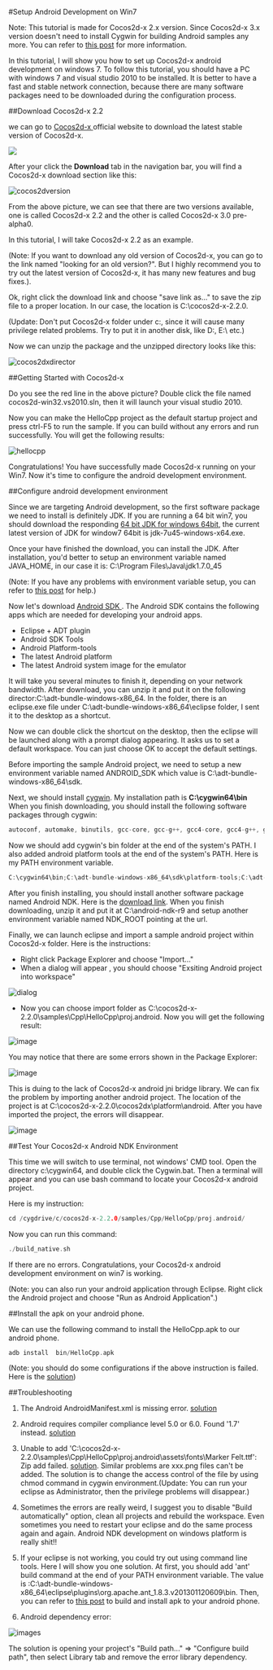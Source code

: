 #Setup Android Development on Win7

Note: This tutorial is made for Cocos2d-x 2.x version. Since Cocos2d-x 3.x version doesn't need to install Cygwin for building Android samples any more.
You can refer to [this post](http://cocos2d-x.org/news/148) for more information.

In this tutorial, I will show you how to set up Cocos2d-x android development on windows 7. To follow this tutorial, you should have a PC with windows 7 and visual studio 2010 to be installed. It is better to have a fast and stable network connection, because there are many software packages
need to be downloaded during the configuration process.

##Download Cocos2d-x 2.2 

we can go to [ Cocos2d-x ](http://www.cocos2d-x.org) official website to download the latest stable version of Cocos2d-x.

![](./res/getcocos2d-x.jpeg)

After your click the **Download** tab in the navigation bar, you will find a Cocos2d-x download section like this:

![cocos2dversion](res/cocos2dxversion.jpeg)

<!-- more -->

From the above picture, we can see that there are two versions available, one is called Cocos2d-x 2.2 and the other is called Cocos2d-x 3.0 pre-alpha0.

In this tutorial, I will take Cocos2d-x 2.2 as an example.

(Note: If you want to download any old version of Cocos2d-x, you can go to the link named "looking for an old version?". But I highly recommend you to try out the latest version of Cocos2d-x, it has many new features and bug fixes.).

Ok, right click the download link and  choose "save link as..." to save the zip file to a proper location. In our case, the location is C:\cocos2d-x-2.2.0.

(Update: Don't put Cocos2d-x folder under c:\, since it will cause many privilege related problems. Try to put it in another disk, like D:\, E:\ etc.)

Now we can unzip the package and the unzipped directory looks like this:

![cocos2dxdirector](res/cocos2dxdirectory.jpeg)


##Getting Started with Cocos2d-x

Do you see the red line in the above picture? Double click the file named cocos2d-win32.vs2010.sln, then it will launch your visual studio 2010.

Now you can make the HelloCpp project as the default startup project and press ctrl-F5 to run the sample. If you can build without any errors and run successfully.  You will get the following results:

![hellocpp](res/hellocpp.jpeg)

Congratulations! You have successfully made Cocos2d-x running on your Win7. Now it's time to configure the android development environment.

##Configure android development environment

Since we are targeting Android development, so the first software package we need to install is definitely JDK. If you are running a 64 bit win7, you should download the responding [64 bit JDK for windows 64bit](http://www.oracle.com/technetwork/java/javase/downloads/jdk7-downloads-1880260.html), the current latest
version of JDK for window7 64bit is jdk-7u45-windows-x64.exe. 

Once your have finished the download, you can install the JDK. After installation, you'd better to setup an environment variable named JAVA_HOME, in our case it is: C:\Program Files\Java\jdk1.7.0_45

(Note: If you have any problems with environment variable setup, you can refer to [this post](https://kb.wisc.edu/cae/page.php?id=24500) for help.)

Now let's download  [ Android SDK ](http://developer.android.com/sdk/index.html#ExistingIDE). The Android SDK contains the following apps which are needed for developing your android apps.

- Eclipse + ADT plugin 
- Android SDK Tools
- Android Platform-tools
- The latest Android platform
- The latest Android system image for the emulator

It will take you several minutes to finish it, depending on your network bandwidth. After download, you can unzip it and put it on the following director:C:\adt-bundle-windows-x86_64. In the folder, there is an eclipse.exe file under C:\adt-bundle-windows-x86_64\eclipse folder, I sent it to the desktop as a shortcut.

Now we can double click the shortcut on the desktop, then the eclipse will be launched along with a prompt dialog appearing. It asks us to set a default workspace. You can just choose OK to accept the default settings. 

Before importing the sample Android project, we need to setup a new environment variable named ANDROID_SDK which value is C:\adt-bundle-windows-x86_64\sdk.

Next, we should install [cygwin](http://www.cygwin.com/install.html). My installation path is **C:\cygwin64\bin**  When you finish downloading, you should install the following software packages through cygwin:

``` cpp 
autoconf, automake, binutils, gcc-core, gcc-g++, gcc4-core, gcc4-g++, gdb, pcre, pcre-devel, gawk, make
```

Now we should add cygwin's bin folder at the end of the system's PATH.
I also added android platform tools at the end of the system's PATH. Here is my PATH environment variable.

``` cpp 
C:\cygwin64\bin;C:\adt-bundle-windows-x86_64\sdk\platform-tools;C:\adt-bundle-windows-x86_64\sdk\tools;
```


After you finish installing, you should install another software package named Android NDK. Here is the [download link](http://developer.android.com/tools/sdk/ndk/index.html). When you finish downloading, unzip it and put it at C:\android-ndk-r9 and setup another environment variable named NDK_ROOT
pointing at the url.

Finally, we can launch eclipse and import a sample android project within Cocos2d-x folder. Here is the instructions:

- Right click Package Explorer and choose "Import..."
- When a dialog will appear , you should choose "Exsiting Android project into workspace"

![dialog](./res/importandroid.jpg)

- Now you can choose import folder as C:\cocos2d-x-2.2.0\samples\Cpp\HelloCpp\proj.android. Now you will get the following result:

![image](./res/buildsample.jpg)

You may notice that there are some errors shown in the Package Explorer:

![image](./res/cocos2dandroiderror.jpg)

This is duing to the lack of Cocos2d-x android jni bridge library. We can fix the problem by importing another android project. The location of the project is at C:\cocos2d-x-2.2.0\cocos2dx\platform\android. After you have imported the project, the errors will disappear.

![image](./res/cocos2dxandroidsuccess.jpg)


##Test Your Cocos2d-x Android NDK Environment

This time we will switch to use terminal, not windows' CMD tool. Open the directory c:\cygwin64, and double click the Cygwin.bat. Then a terminal will appear and you can use bash command to locate your Cocos2d-x android project.

Here is my instruction:

``` cpp 
cd /cygdrive/c/cocos2d-x-2.2.0/samples/Cpp/HelloCpp/proj.android/
```

Now you can run this command:

``` cpp 
./build_native.sh
``` 

If there are no errors. Congratulations, your Cocos2d-x android development environment on win7 is working.

(Note: you can also run your android application through Eclipse. Right click the Android project and choose "Run as Android Application".)

##Install the apk on your android phone.

We can use the following command to install the HelloCpp.apk to our android phone.

``` cpp 
adb install  bin/HelloCpp.apk
```

(Note: you should do some configurations if the above instruction is failed. Here is the [solution](http://stackoverflow.com/questions/4756451/how-to-install-an-apk-file-on-an-android-phone))


##Troubleshooting

1. The Android AndroidManifest.xml is missing error.  [solution](http://stackoverflow.com/questions/12525969/androidmanifest-xml-is-missing)

2. Android requires compiler compliance level 5.0 or 6.0. Found '1.7' instead. [solution](http://stackoverflow.com/questions/7637144/android-requires-compiler-compliance-level-5-0-or-6-0-found-1-7-instead-plea)

3. Unable to add 'C:\cocos2d-x-2.2.0\samples\Cpp\HelloCpp\proj.android\assets\fonts\Marker Felt.ttf': Zip add failed. [solution](http://www.cocos2d-x.org/forums/6/topics/10142). Similar problems are  xxx.png files can't be added. The solution is to change the access control of the file by using chmod
command in cygwin environment.(Update: You can run your eclipse as Administrator, then the privilege problems will disappear.)

4. Sometimes the errors are really weird, I suggest you to disable "Build automatically" option, clean all projects and rebuild the workspace. Even sometimes you need to restart your eclipse and do the same process again and again. Android NDK development on windows platform is really shit!! 

5. If your eclipse is not working, you could try out using command line tools. Here I will show you one solution. At first, you should add 'ant' build command at the end of your PATH environment variable. The value is :C:\adt-bundle-windows-x86_64\eclipse\plugins\org.apache.ant_1.8.3.v201301120609\bin.  Then, you can refer to [this post](http://www.cocos2d-x.org/wiki/How_to_create_a_multi-platform_project_in_one_command_line) to build and install apk to your android phone.

6. Android dependency error:

![images](./res/androiddependency.jpg)

The solution is opening your project's "Build path..." => "Configure build path", then select Library tab and remove the error library dependency.
